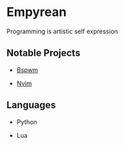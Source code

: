 # Empyrean

Programming is artistic self expression

## Notable Projects

- [Bspwm](https://github.com/Empyrean-Void/bspwm.git)

- [Nvim](https://github.com/Empyrean-Void/nvim.git)

## Languages

- Python

- Lua
